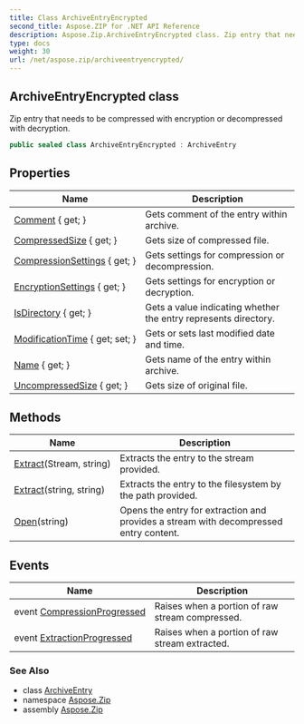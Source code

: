 ```yaml
---
title: Class ArchiveEntryEncrypted
second_title: Aspose.ZIP for .NET API Reference
description: Aspose.Zip.ArchiveEntryEncrypted class. Zip entry that needs to be compressed with encryption or decompressed with decryption
type: docs
weight: 30
url: /net/aspose.zip/archiveentryencrypted/
---
```

## ArchiveEntryEncrypted class

Zip entry that needs to be compressed with encryption or decompressed with decryption.

```csharp
public sealed class ArchiveEntryEncrypted : ArchiveEntry
```

## Properties

| Name | Description |
| --- | --- |
| [Comment](../../aspose.zip/archiveentry/comment/) { get; } | Gets comment of the entry within archive. |
| [CompressedSize](../../aspose.zip/archiveentry/compressedsize/) { get; } | Gets size of compressed file. |
| [CompressionSettings](../../aspose.zip/archiveentry/compressionsettings/) { get; } | Gets settings for compression or decompression. |
| [EncryptionSettings](../../aspose.zip/archiveentryencrypted/encryptionsettings/) { get; } | Gets settings for encryption or decryption. |
| [IsDirectory](../../aspose.zip/archiveentry/isdirectory/) { get; } | Gets a value indicating whether the entry represents directory. |
| [ModificationTime](../../aspose.zip/archiveentry/modificationtime/) { get; set; } | Gets or sets last modified date and time. |
| [Name](../../aspose.zip/archiveentry/name/) { get; } | Gets name of the entry within archive. |
| [UncompressedSize](../../aspose.zip/archiveentry/uncompressedsize/) { get; } | Gets size of original file. |

## Methods

| Name | Description |
| --- | --- |
| [Extract](../../aspose.zip/archiveentry/extract/)(Stream, string) | Extracts the entry to the stream provided. |
| [Extract](../../aspose.zip/archiveentry/extract/)(string, string) | Extracts the entry to the filesystem by the path provided. |
| [Open](../../aspose.zip/archiveentry/open/)(string) | Opens the entry for extraction and provides a stream with decompressed entry content. |

## Events

| Name | Description |
| --- | --- |
| event [CompressionProgressed](../../aspose.zip/archiveentry/compressionprogressed/) | Raises when a portion of raw stream compressed. |
| event [ExtractionProgressed](../../aspose.zip/archiveentry/extractionprogressed/) | Raises when a portion of raw stream extracted. |

### See Also

* class [ArchiveEntry](../archiveentry/)
* namespace [Aspose.Zip](../../aspose.zip/)
* assembly [Aspose.Zip](../../)


